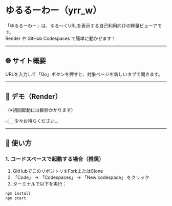 # ゆるるーわー（yrr_w）

「ゆるるーわー」は、ゆる〜くURLを表示する自己利用向けの軽量ビューアです。  
Render や GitHub Codespaces で簡単に動かせます！


---


## 🌐 サイト概要

URLを入力して「Go」ボタンを押すと、対象ページを新しいタブで開きます。  

---

## 🚀 デモ（Render）

（※初回起動には数秒かかります）

👉🏻 少々お待ちください…

---

## 🔧 使い方

### 1. コードスペースで起動する場合（推奨）

1. GitHubでこのリポジトリをForkまたはClone
2. 「Code」 → 「Codespaces」 → 「New codespace」 をクリック
3. ターミナルで以下を実行：

```bash
npm install
npm start
